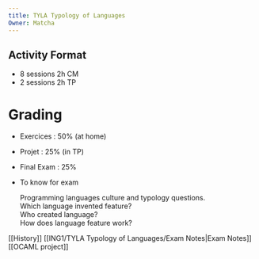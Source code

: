 ```yaml
---
title: TYLA Typology of Languages
Owner: Matcha
---
```

## Activity Format
- 8 sessions 2h CM
- 2 sessions 2h TP
# Grading
- Exercices : 50% (at home)
- Projet : 25% (in TP)
- Final Exam : 25%
- To know for exam
    
    Programming languages culture and typology questions.  
    Which language invented feature?  
    Who created language?  
    How does language feature work?
    
  
  
[[History]]
[[ING1/TYLA Typology of Languages/Exam Notes|Exam Notes]]
[[OCAML project]]